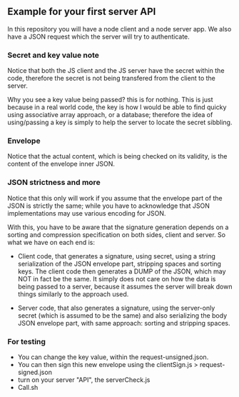 ## Example for your first server API

In this repository you will have a node client and a node server app. We also have a JSON request which the server will try to authenticate.

### Secret and key value note 

Notice that both the JS client and the JS server have the secret within the code, therefore the secret is not being transfered from the client to the server. 

Why you see a key value being passed? this is for nothing. This is just because in a real world code, the key is how I would be able to find quicky using associative array approach, or a database; therefore the idea of using/passing a key is simply to help the server to locate the secret sibbling. 

### Envelope

Notice that the actual content, which is being checked on its validity, is the content of the envelope inner JSON.

### JSON strictness and more

Notice that this only will work if you assume that the envelope part of the JSON is strictly the same; while you have to acknowledge that JSON implementations may use various encoding for JSON. 

With this, you have to be aware that the signature generation depends on a sorting and compression specification on both sides, client and server. So what we have on each end is: 

* Client code, that generates a signature, using secret, using a string serialization of the JSON envelope part, stripping spaces and sorting keys. The client code then generates a DUMP of the JSON, which may NOT in fact be the same. It simply does not care on how the data is being passed to a server, because it assumes the server will break down things similarly to the approach used. 

* Server code, that also generates a signature, using the server-only secret (which is assumed to be the same) and also serializing the body JSON envelope part, with same approach: sorting and stripping spaces. 

### For testing

* You can change the key value, within the request-unsigned.json. 
* You can then sign this new envelope using the clientSign.js > request-signed.json
* turn on your server "API", the serverCheck.js
* Call.sh
